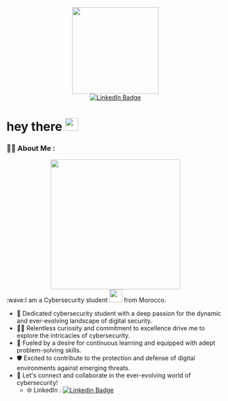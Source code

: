 <div id="header" align="center">
  <img src="https://media.giphy.com/media/5eLDrEaRGHegx2FeF2/giphy.gif" width="200"/>
</div>
<div id="badges" align="center">
  <a href="https://www.linkedin.com/in/yasser-eddouche-79b750248/" target="_blank" ><img src="https://img.shields.io/badge/LinkedIn-blue?style=for-the-badge&logo=linkedin&logoColor=white" alt="LinkedIn Badge"/></a>
</div>
<!-- <img src="https://komarev.com/ghpvc/?username=yasedd&style=flat-square&color=blue" alt=""/> -->
<h1>
  hey there
  <img src="https://media.giphy.com/media/hvRJCLFzcasrR4ia7z/giphy.gif" width="30px"/>
</h1>


### :man_technologist: About Me :
<div align="center">
  <img src="https://media.giphy.com/media/YKqlkMgJWn7EX7ldaO/giphy.gif" width="300" height="300"/>
</div>
:wave:I am a Cybersecurity student <img src="https://media.giphy.com/media/WUlplcMpOCEmTGBtBW/giphy.gif" width="30"> from Morocco.

- 🔐 Dedicated cybersecurity student with a deep passion for the dynamic and ever-evolving landscape of digital security.
- 🕵️‍♂️ Relentless curiosity and commitment to excellence drive me to explore the intricacies of cybersecurity.
- 🚀 Fueled by a desire for continuous learning and equipped with adept problem-solving skills.
- 🛡️ Excited to contribute to the protection and defense of digital environments against emerging threats.
- 💬 Let's connect and collaborate in the ever-evolving world of cybersecurity! 
  - 🌐 LinkedIn : [![Linkedin Badge](https://img.shields.io/badge/-kakbar-blue?style=flat&logo=Linkedin&logoColor=white)](https://www.linkedin.com/in/yasser-eddouche-79b750248/)
